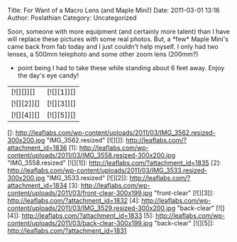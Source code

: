Title: For Want of a Macro Lens (and Maple Mini!)
Date: 2011-03-01 13:16
Author: Poslathian
Category: Uncategorized

Soon, someone with more equipment (and certainly more talent) than I
have will replace these pictures with some real photos. But, a \*few\*
Maple Mini's came back from fab today and I just couldn't help myself. I
only had two lenses, a 500mm telephoto and some other zoom lens (200mm?)
- point being I had to take these while standing about 6 feet away.
Enjoy the day's eye candy!

<table style="border-style: none;" cellspacing="0" cellpadding="0">
</p>
<p>
<tbody>
</p>
<p>
<tr>
</p>
<p>
<td>
[![][]][]

</td>
</p>
<p>
<td>
[![][1]][]

</td>
</p>
<p>
</tr>
</p>
<p>
<tr>
</p>
<p>
<td>
[![][2]][]

</td>
</p>
<p>
<td>
[![][3]][]

</td>
</p>
<p>
</tr>
</p>
<p>
<tr>
</p>
<p>
<td>
[![][4]][]

</td>
</p>
<p>
<td>
[![][5]][]

</td>
</p>
<p>
</tr>
</p>
<p>
</tbody>
</p>
<p>
</table>
</p>

  []: http://leaflabs.com/wp-content/uploads/2011/03/IMG_3562.resized-300x200.jpg
    "IMG_3562.resized"
  [![][]]: http://leaflabs.com/?attachment_id=1836
  [1]: http://leaflabs.com/wp-content/uploads/2011/03/IMG_3558.resized-300x200.jpg
    "IMG_3558.resized"
  [![][1]]: http://leaflabs.com/?attachment_id=1835
  [2]: http://leaflabs.com/wp-content/uploads/2011/03/IMG_3533.resized-300x200.jpg
    "IMG_3533.resized"
  [![][2]]: http://leaflabs.com/?attachment_id=1834
  [3]: http://leaflabs.com/wp-content/uploads/2011/03/front-clear-300x199.jpg
    "front-clear"
  [![][3]]: http://leaflabs.com/?attachment_id=1832
  [4]: http://leaflabs.com/wp-content/uploads/2011/03/IMG_3529.resized-300x200.jpg
    "back-clear"
  [![][4]]: http://leaflabs.com/?attachment_id=1833
  [5]: http://leaflabs.com/wp-content/uploads/2011/03/back-clear-300x199.jpg
    "back-clear"
  [![][5]]: http://leaflabs.com/?attachment_id=1831
